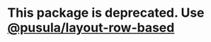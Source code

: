 # This package is deprecated. Use [@pusula/layout-row-based](https://github.com/PusulaDev/legacy-monorepo/tree/main/packages/layout-row-based)
